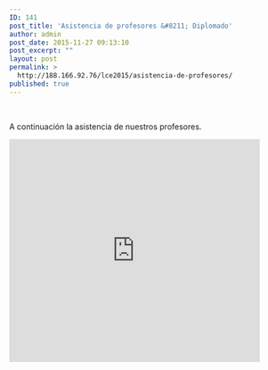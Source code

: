 ```yaml
---
ID: 141
post_title: 'Asistencia de profesores &#8211; Diplomado'
author: admin
post_date: 2015-11-27 09:13:10
post_excerpt: ""
layout: post
permalink: >
  http://188.166.92.76/lce2015/asistencia-de-profesores/
published: true
---
```

&nbsp;

A continuación la asistencia de nuestros profesores.

<iframe src="https://plot.ly/~emoron/96.embed" width="450" height="400" frameborder="0" scrolling="no"></iframe>